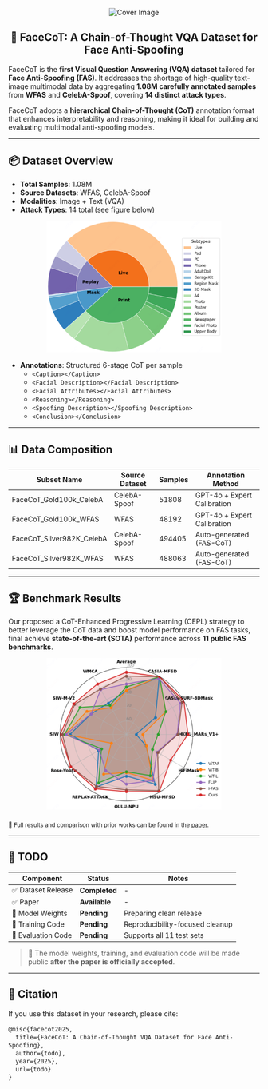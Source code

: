 <p align="center">
  <img src="assets/FaceCoT.png" alt="Cover Image" height="150" width="600">
</p>
<h2 align="center">🧠 FaceCoT: A Chain-of-Thought VQA Dataset for Face Anti-Spoofing</h2>

FaceCoT is the **first Visual Question Answering (VQA) dataset** tailored for **Face Anti-Spoofing (FAS)**. It addresses the shortage of high-quality text-image multimodal data by aggregating **1.08M carefully annotated samples** from **WFAS** and **CelebA-Spoof**, covering **14 distinct attack types**.

FaceCoT adopts a **hierarchical Chain-of-Thought (CoT)** annotation format that enhances interpretability and reasoning, making it ideal for building and evaluating multimodal anti-spoofing models.

---

## 📦 Dataset Overview

- **Total Samples**: 1.08M
- **Source Datasets**: WFAS, CelebA-Spoof
- **Modalities**: Image + Text (VQA)
- **Attack Types**: 14 total (see figure below)

<p align="center">
  <img src="./assets/data-type.png" alt="Attack Types" width="350">
</p>

- **Annotations**: Structured 6-stage CoT per sample
  - `<Caption></Caption>`
  - `<Facial Description></Facial Description>`
  - `<Facial Attributes></Facial Attributes> `
  - `<Reasoning></Reasoning>`
  - `<Spoofing Description></Spoofing Description>`
  - `<Conclusion></Conclusion>`

---

## 📊 Data Composition

| Subset Name                  | Source Dataset   | Samples | Annotation Method        |
|-----------------------------|------------------|---------|--------------------------|
| FaceCoT_Gold100k_CelebA     | CelebA-Spoof      | 51808    | GPT-4o + Expert Calibration|
| FaceCoT_Gold100k_WFAS       | WFAS              | 48192    | GPT-4o + Expert Calibration| 
| FaceCoT_Silver982K_CelebA   | CelebA-Spoof      | 494405    | Auto-generated (FAS-CoT) |
| FaceCoT_Silver982K_WFAS     | WFAS              | 488063    | Auto-generated (FAS-CoT) |


---

## 🏆 Benchmark Results

Our proposed a CoT-Enhanced Progressive Learning (CEPL) strategy to better leverage the CoT data and boost model performance on FAS tasks, final achieve **state-of-the-art (SOTA)** performance across **11 public FAS benchmarks**.

<p align="center">
  <img src="./assets/AUC.png" alt="Attack Types" width="350">
</p>

<sub>📌 Full results and comparison with prior works can be found in the [paper](#).</sub>

---

## 🔧 TODO

| Component            | Status       | Notes                             |
|---------------------|--------------|-----------------------------------|
| ✅ Dataset Release   | **Completed**| -                         |
| ✅ Paper             | **Available**| -             |
| 🚧 Model Weights     | **Pending**  | Preparing clean release           |
| 🚧 Training Code     | **Pending**  | Reproducibility-focused cleanup   |
| 🚧 Evaluation Code   | **Pending**  | Supports all 11 test sets         |

> 📌 The model weights, training, and evaluation code will be made public **after the paper is officially accepted**.
---

## 📄 Citation

If you use this dataset in your research, please cite:

```
@misc{facecot2025,
  title={FaceCoT: A Chain-of-Thought VQA Dataset for Face Anti-Spoofing},
  author={todo},
  year={2025},
  url={todo}
}
```
